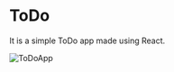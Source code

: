 # ToDo

It is a simple ToDo app made using React.

![ToDoApp](https://github.com/nirajgiriXD/ToDo/assets/51747980/fd4002a1-db70-428d-98cf-b15a194e0335)
